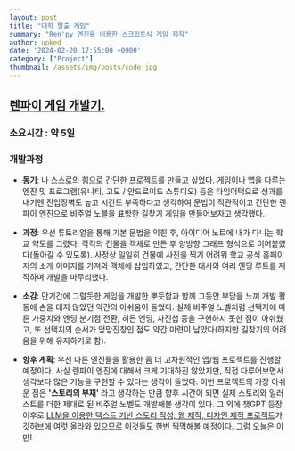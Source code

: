 ```yaml
---
layout: post
title: "대학 탈출 게임"
summary: "Ren'py 엔진을 이용한 스크립트식 게임 제작"
author: upked
date: '2024-02-20 17:55:00 +0900'
category: ["Project"]
thumbnail: /assets/img/posts/code.jpg
---
```


## [렌파이 게임 개발기.](https://github.com/Usopked/FInd_exit)

### 소요시간 : 약 5일
### 개발과정

- **동기**: 나 스스로의 힘으로 간단한 프로젝트를 만들고 싶었다. 게임이나 앱을 다루는 엔진 및 프로그램(유니티, 고도 / 안드로이드 스튜디오) 등은 타임어택으로 성과를 내기엔 진입장벽도 높고 시간도 부족하다고 생각하여 문법이 직관적이고 간단한 렌파이 엔진으로 비주얼 노블을 표방한 길찾기 게임을 만들어보자고 생각했다.

- **과정**: 우선 튜토리얼을 통해 기본 문법을 익힌 후, 아이디어 노트에 내가 다니는 학교 약도를 그렸다. 각각의 건물을 객체로 만든 후 양방향 그래프 형식으로 이어붙였다(돌아갈 수 있도록). 사정상 일일히 건물에 사진을 찍기 어려워 학교 공식 홈페이지의 소개 이미지를 가져와 객체에 삽입하였고, 간단한 대사와 여러 엔딩 루트를 제작하며 개발을 마무리했다.

- **소감**: 단기간에 그럴듯한 게임을 개발한 뿌듯함과 함께 그동안 부담을 느껴 개발 활동에 손을 대지 않았던 약간의 아쉬움이 들었다. 실제 비주얼 노벨처럼 선택지에 따른 가중치와 엔딩 분기점 전환, 히든 엔딩, 사진첩 등을 구현하지 못한 점이 아쉬웠고, 또 선택지의 순서가 엉망진창인 점도 약간 미련이 남았다(하지만 길찾기의 어려움을 위해 유지하기로 함).

- **향후 계획**: 우선 다른 엔진들을 활용한 좀 더 고차원적인 앱/웹 프로젝트를 진행할 예정이다. 사실 렌파이 엔진에 대해서 크게 기대하진 않았지만, 직접 다루어보면서 생각보다 많은 기능을 구현할 수 있다는 생각이 들었다. 이번 프로젝트의 가장 아쉬운 점은 **'스토리의 부재'** 라고 생각하는 만큼 향후 시간이 되면 실제 스토리와 일러스트를 더한 제대로 된 비주얼 노벨도 개발해볼 생각이 있다. 그 외에 챗GPT 등장 이후로 [LLM을 이용한 텍스트 기반 스토리 작성, 웹 제작, 디자인 제작 프로젝트](https://disquiet.io/@hpark0011/makerlog/%ED%92%80%EC%8A%A4%ED%83%9D-%EC%9B%B9%EC%95%B1%EC%9D%84-%ED%95%98%EB%A3%A8%EB%A7%8C%EC%97%90-%EB%A7%8C%EB%93%A4%EC%96%B4%EC%A3%BC%EB%8A%94-%ED%88%B4%EB%93%A4)가 깃허브에 여럿 올라와 있으므로 이것들도 한번 찍먹해볼 예정이다. 그럼 오늘은 이만!
